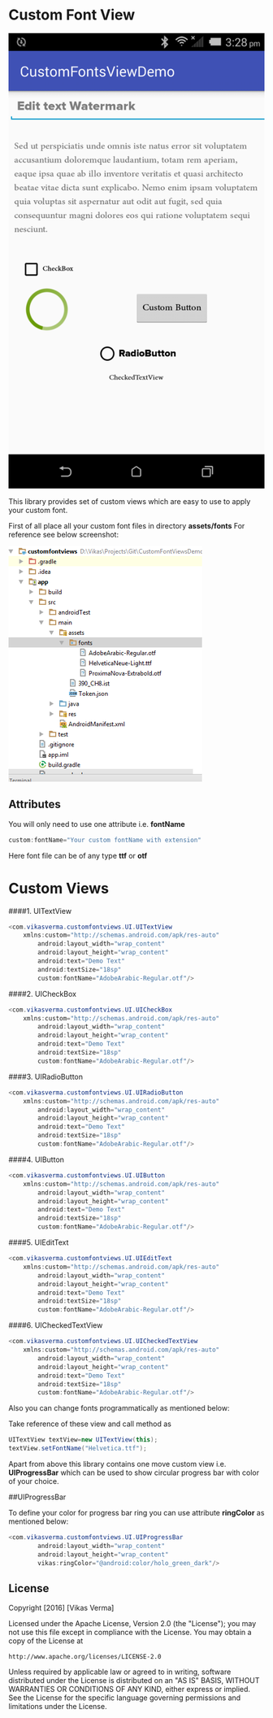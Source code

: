 # Custom Font View

![ScreenShot](screenshots/Screenshot.png)

This library provides set of custom views which are easy to use to apply your custom font.

First of all place all your custom font files in directory  **assets/fonts**
For reference see below screenshot:

![ScreenShot](screenshots/fonts_location.png)

## Attributes

You will only need to use one attribute i.e. **fontName**

```java
custom:fontName="Your custom fontName with extension"
```
Here font file can be of any type **ttf** or **otf**

# Custom Views

####1. UITextView

```java
<com.vikasverma.customfontviews.UI.UITextView
    xmlns:custom="http://schemas.android.com/apk/res-auto"
		android:layout_width="wrap_content"
		android:layout_height="wrap_content"
		android:text="Demo Text"
		android:textSize="18sp"
		custom:fontName="AdobeArabic-Regular.otf"/>
```

####2. UICheckBox

```java
<com.vikasverma.customfontviews.UI.UICheckBox
    xmlns:custom="http://schemas.android.com/apk/res-auto"
		android:layout_width="wrap_content"
		android:layout_height="wrap_content"
		android:text="Demo Text"
		android:textSize="18sp"
		custom:fontName="AdobeArabic-Regular.otf"/>
```

####3. UIRadioButton

```java
<com.vikasverma.customfontviews.UI.UIRadioButton
    xmlns:custom="http://schemas.android.com/apk/res-auto"
		android:layout_width="wrap_content"
		android:layout_height="wrap_content"
		android:text="Demo Text"
		android:textSize="18sp"
		custom:fontName="AdobeArabic-Regular.otf"/>
```
####4. UIButton

```java
<com.vikasverma.customfontviews.UI.UIButton
    xmlns:custom="http://schemas.android.com/apk/res-auto"
		android:layout_width="wrap_content"
		android:layout_height="wrap_content"
		android:text="Demo Text"
		android:textSize="18sp"
		custom:fontName="AdobeArabic-Regular.otf"/>
```
####5. UIEditText

```java
<com.vikasverma.customfontviews.UI.UIEditText
    xmlns:custom="http://schemas.android.com/apk/res-auto"
		android:layout_width="wrap_content"
		android:layout_height="wrap_content"
		android:text="Demo Text"
		android:textSize="18sp"
		custom:fontName="AdobeArabic-Regular.otf"/>
```
####6. UICheckedTextView

```java
<com.vikasverma.customfontviews.UI.UICheckedTextView
    xmlns:custom="http://schemas.android.com/apk/res-auto"
		android:layout_width="wrap_content"
		android:layout_height="wrap_content"
		android:text="Demo Text"
		android:textSize="18sp"
		custom:fontName="AdobeArabic-Regular.otf"/>
```

Also you can change fonts programmatically as mentioned below:

Take reference of these view and call method as

```java
UITextView textView=new UITextView(this);
textView.setFontName("Helvetica.ttf");
```

Apart from above this library contains one move custom view i.e. **UIProgressBar** which can be used to show circular progress bar with color of your choice.

##UIProgressBar

To define your color for progress bar ring you can use attribute **ringColor** as mentioned below:

```java
<com.vikasverma.customfontviews.UI.UIProgressBar
		android:layout_width="wrap_content"
		android:layout_height="wrap_content"
		vikas:ringColor="@android:color/holo_green_dark"/>
```

## License

Copyright [2016] [Vikas Verma]

Licensed under the Apache License, Version 2.0 (the "License");
you may not use this file except in compliance with the License.
You may obtain a copy of the License at

    http://www.apache.org/licenses/LICENSE-2.0

Unless required by applicable law or agreed to in writing, software
distributed under the License is distributed on an "AS IS" BASIS,
WITHOUT WARRANTIES OR CONDITIONS OF ANY KIND, either express or implied.
See the License for the specific language governing permissions and
limitations under the License.